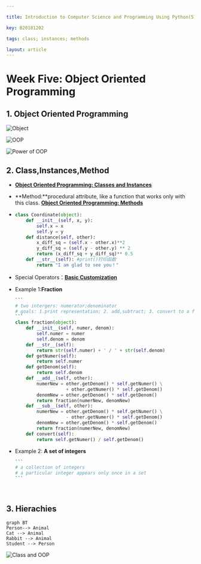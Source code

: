 ```yaml
---

title: Introduction to Computer Science and Programming Using Python(5)

key: B20181202

tags: class; instances; methods 

layout: article
---
```


<!--more-->

# Week Five: Object Oriented Programming

## 1. Object Oriented Programming

![Object](https://suntarliarzn-1258316859.cos.ap-chongqing.myqcloud.com/object.jpg)

![OOP](https://suntarliarzn-1258316859.cos.ap-chongqing.myqcloud.com/oop.jpg)

![Power of OOP](https://suntarliarzn-1258316859.cos.ap-chongqing.myqcloud.com/power%20of%20oop.jpg)

## 2. Class,Instances,Method

- [**Object Oriented Programming: Classes and Instances**](https://courses.edx.org/courses/course-v1:MITx+6.00.1x+2T2018/discussion/forum/2208572aadd1aa385ed0023d71714e6fb8a71626/threads/5bb66b9fb41e6e084f000161)

- **Method:**procedural attribute, like a function that works only with this class. [**Object Oriented Programming: Methods**](https://courses.edx.org/courses/course-v1:MITx+6.00.1x+2T2018/discussion/forum/2208572aadd1aa385ed0023d71714e6fb8a71626/threads/5bb66d09fb45b2080c000167)

- ```python
  class Coordinate(object):
      def __init__(self, x, y):
          self.x = x
          self.y = y
      def distance(self, other):
          x_diff_sq = (self.x - other.x)**2
          y_diff_sq = (self.y - other.y) ** 2
          return (x_diff_sq + y_diff_sq)** 0.5
      def __str__(self): #print()打印函数
          return "I am glad to see you！"
  ```

- Special Operators：[**Basic Customization**](https://docs.python.org/3/reference/datamodel.html#basic-customization)

- Example 1:**Fraction**

  ```python
  ​```
  # two intergers: numerator;denominator
  # goals: 1.print representation; 2. add,subtract; 3. convert to a float
  ​```
  class fraction(object):
      def __init__(self, numer, denom):
          self.numer = numer
          self.denom = denom
      def __str__(self):
          return str(self.numer) + ' / ' + str(self.denom)
      def getNumer(self):
          return self.numer
      def getDenom(self):
          return self.denom
      def __add__(self, other):
          numerNew = other.getDenom() * self.getNumer() \
                     + other.getNumer() * self.getDenom()
          denomNew = other.getDenom() * self.getDenom()
          return fraction(numerNew, denomNew)
      def __sub__(self, other):
          numerNew = other.getDenom() * self.getNumer() \
                     - other.getNumer() * self.getDenom()
          denomNew = other.getDenom() * self.getDenom()
          return fraction(numerNew, denomNew)
      def convert(self):
          return self.getNumer() / self.getDenom()
  ```

- Example 2: **A set of integers**

  ```python
  ​```
  # a collection of integers
  # a particular integer appears only once in a set
  ​```
  
  ```



​     

## 3. Hierachies 

```mermaid
graph BT
Person--> Animal
Cat --> Animal
Rabbit --> Animal
Student --> Person
```

![Class and OOP](https://suntarliarzn-1258316859.cos.ap-chongqing.myqcloud.com/Summary%20of%20class%20and%20oop.jpg)


